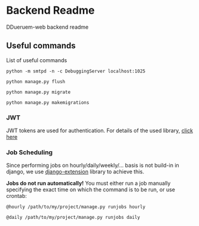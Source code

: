 # Backend Readme

DDueruem-web backend readme

## Useful commands

List of useful commands

```
python -m smtpd -n -c DebuggingServer localhost:1025
```

```
python manage.py flush
```

```
python manage.py migrate
```

```
python manage.py makemigrations
```

### JWT

JWT tokens are used for authentication. For details of the used
library, [click here](https://django-rest-framework-simplejwt.readthedocs.io/en/latest/index.html)

### Job Scheduling

Since performing jobs on hourly/daily/weekly/... basis is not build-in in django, we
use [django-extension](https://django-extensions.readthedocs.io/en/latest/#) library to achieve this.

**Jobs do not run automatically!** You must either run a job manually specifying the exact time on which the command 
is to be run, or use crontab:
```
@hourly /path/to/my/project/manage.py runjobs hourly
```

```
@daily /path/to/my/project/manage.py runjobs daily
```
